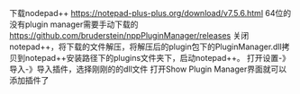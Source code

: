 下载nodepad++
https://notepad-plus-plus.org/download/v7.5.6.html
64位的没有plugin manager需要手动下载的
https://github.com/bruderstein/nppPluginManager/releases
关闭notepad++，将下载的文件解压，将解压后的plugin包下的PluginManager.dll拷贝到notepad++安装路径下的plugins文件夹下，启动notepad++。
打开设置-》导入-》导入插件，选择刚刚的的dll文件
打开Show Plugin Manager界面就可以添加插件了